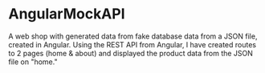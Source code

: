 # AngularMockAPI
A web shop with generated data from fake database data from a JSON file, created in Angular. Using the REST API from Angular, I have created routes to 2 pages (home &amp; about) and displayed the product data from the JSON file on "home."
